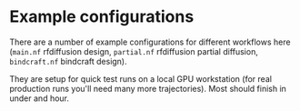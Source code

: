 # Example configurations

There are a number of example configurations for different workflows here (`main.nf` rfdiffusion design, `partial.nf` rfdiffusion partial diffusion, `bindcraft.nf` bindcraft design).

They are setup for quick test runs on a local GPU workstation (for real production runs you'll need many more trajectories). Most should finish in under and hour.
